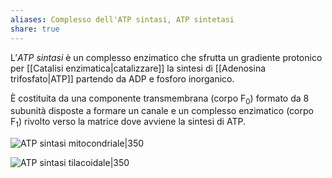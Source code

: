 ```yaml
---
aliases: Complesso dell'ATP sintasi, ATP sintetasi
share: true
---
```

L’*ATP sintasi* è un complesso enzimatico che sfrutta un gradiente protonico per [[Catalisi enzimatica|catalizzare]] la sintesi di [[Adenosina trifosfato|ATP]] partendo da ADP e fosforo inorganico.

È costituita da una componente transmembrana (corpo F<sub>0</sub>) formato da 8 subunità disposte a formare un canale e un complesso enzimatico (corpo F<sub>1</sub>) rivolto verso la matrice dove avviene la sintesi di ATP.


![ATP sintasi mitocondriale|350](dc191c856c724bc788a4d3997cc91791_MD5%201.png)

![ATP sintasi tilacoidale|350](ef420f810d2c91c95d252a1b7881bc22_MD5%201.png)